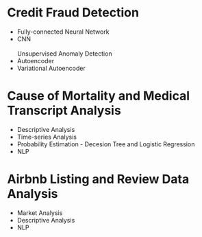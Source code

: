 # Credit Fraud Detection
* Fully-connected Neural Network
* CNN\
\
Unsupervised Anomaly Detection
* Autoencoder
* Variational Autoencoder

# Cause of Mortality and Medical Transcript Analysis
* Descriptive Analysis
* Time-series Analysis
* Probability Estimation - Decesion Tree and Logistic Regression
* NLP

# Airbnb Listing and Review Data Analysis
* Market Analysis
* Descriptive Analysis
* NLP
